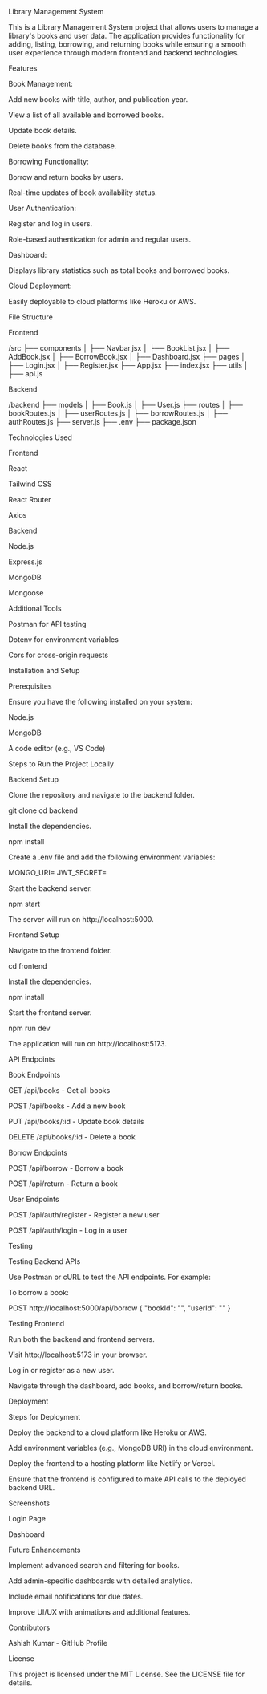 Library Management System

This is a Library Management System project that allows users to manage a library's books and user data. The application provides functionality for adding, listing, borrowing, and returning books while ensuring a smooth user experience through modern frontend and backend technologies.

Features

Book Management:

Add new books with title, author, and publication year.

View a list of all available and borrowed books.

Update book details.

Delete books from the database.

Borrowing Functionality:

Borrow and return books by users.

Real-time updates of book availability status.

User Authentication:

Register and log in users.

Role-based authentication for admin and regular users.

Dashboard:

Displays library statistics such as total books and borrowed books.

Cloud Deployment:

Easily deployable to cloud platforms like Heroku or AWS.

File Structure

Frontend

/src
├── components
│   ├── Navbar.jsx
│   ├── BookList.jsx
│   ├── AddBook.jsx
│   ├── BorrowBook.jsx
│   ├── Dashboard.jsx
├── pages
│   ├── Login.jsx
│   ├── Register.jsx
├── App.jsx
├── index.jsx
├── utils
│   ├── api.js

Backend

/backend
├── models
│   ├── Book.js
│   ├── User.js
├── routes
│   ├── bookRoutes.js
│   ├── userRoutes.js
│   ├── borrowRoutes.js
│   ├── authRoutes.js
├── server.js
├── .env
├── package.json

Technologies Used

Frontend

React

Tailwind CSS

React Router

Axios

Backend

Node.js

Express.js

MongoDB

Mongoose

Additional Tools

Postman for API testing

Dotenv for environment variables

Cors for cross-origin requests

Installation and Setup

Prerequisites

Ensure you have the following installed on your system:

Node.js

MongoDB

A code editor (e.g., VS Code)

Steps to Run the Project Locally

Backend Setup

Clone the repository and navigate to the backend folder.

git clone <repository-url>
cd backend

Install the dependencies.

npm install

Create a .env file and add the following environment variables:

MONGO_URI=<your-mongodb-connection-string>
JWT_SECRET=<your-secret-key>

Start the backend server.

npm start

The server will run on http://localhost:5000.

Frontend Setup

Navigate to the frontend folder.

cd frontend

Install the dependencies.

npm install

Start the frontend server.

npm run dev

The application will run on http://localhost:5173.

API Endpoints

Book Endpoints

GET /api/books - Get all books

POST /api/books - Add a new book

PUT /api/books/:id - Update book details

DELETE /api/books/:id - Delete a book

Borrow Endpoints

POST /api/borrow - Borrow a book

POST /api/return - Return a book

User Endpoints

POST /api/auth/register - Register a new user

POST /api/auth/login - Log in a user

Testing

Testing Backend APIs

Use Postman or cURL to test the API endpoints. For example:

To borrow a book:

POST http://localhost:5000/api/borrow
{
  "bookId": "<book-id>",
  "userId": "<user-id>"
}

Testing Frontend

Run both the backend and frontend servers.

Visit http://localhost:5173 in your browser.

Log in or register as a new user.

Navigate through the dashboard, add books, and borrow/return books.

Deployment

Steps for Deployment

Deploy the backend to a cloud platform like Heroku or AWS.

Add environment variables (e.g., MongoDB URI) in the cloud environment.

Deploy the frontend to a hosting platform like Netlify or Vercel.

Ensure that the frontend is configured to make API calls to the deployed backend URL.

Screenshots

Login Page


Dashboard


Future Enhancements

Implement advanced search and filtering for books.

Add admin-specific dashboards with detailed analytics.

Include email notifications for due dates.

Improve UI/UX with animations and additional features.

Contributors

Ashish Kumar - GitHub Profile

License

This project is licensed under the MIT License. See the LICENSE file for details.
